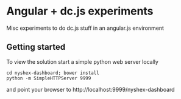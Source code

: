 Angular + dc.js experiments
===========================

Misc experiments to do dc.js stuff in an angular.js environment

Getting started
---------------

To view the solution start a simple python web server locally
```
cd nyshex-dashboard; bower install
python -m SimpleHTTPServer 9999
```
and point your browser to http://localhost:9999/nyshex-dashboard
